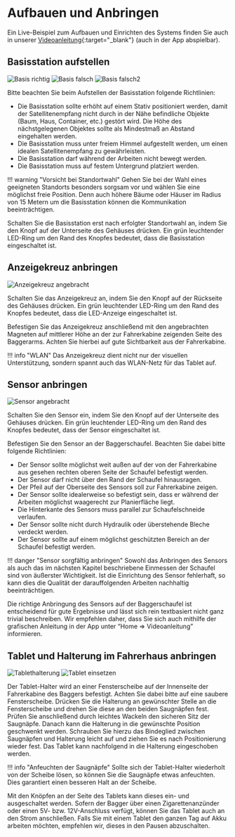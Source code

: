 # Aufbauen und Anbringen

Ein Live-Beispiel zum Aufbauen und Einrichten des Systems finden Sie auch in unserer [Videoanleitung](https://www.youtube.com/watch?v=dZmhDPmHHl0){:target="_blank"} (auch in der App abspielbar).

## Basisstation aufstellen
![Basis richtig](base_correct.png)
![Basis falsch](base_wrong.png)
![Basis falsch2](base_wrong2.png)

Bitte beachten Sie beim Aufstellen der Basisstation folgende Richtlinien:

* Die Basisstation sollte erhöht auf einem Stativ positioniert werden, damit der Satellitenempfang nicht durch in der Nähe befindliche Objekte (Baum, Haus, Container, etc.) gestört wird. Die Höhe des nächstgelegenen Objektes sollte als Mindestmaß an Abstand eingehalten werden.
* Die Basisstation muss unter freiem Himmel aufgestellt werden, um einen idealen Satellitenempfang zu gewährleisten.
* Die Basisstation darf während der Arbeiten nicht bewegt werden.
* Die Basisstation muss auf festem Untergrund platziert werden.

!!! warning "Vorsicht bei Standortwahl"
    Gehen Sie bei der Wahl eines geeigneten Standorts besonders sorgsam vor und wählen Sie eine möglichst freie Position. Denn auch höhere Bäume oder Häuser im Radius von 15 Metern um die Basisstation können die Kommunikation beeinträchtigen. 

Schalten Sie die Basisstation erst nach erfolgter Standortwahl an, indem Sie den Knopf auf der Unterseite des Gehäuses drücken. Ein grün leuchtender LED-Ring um den Rand des Knopfes bedeutet, dass die Basisstation eingeschaltet ist.


## Anzeigekreuz anbringen
![Anzeigekreuz angebracht](AnzeigeLED_auf_Bagger.png)

Schalten Sie das Anzeigekreuz an, indem Sie den Knopf auf der Rückseite des Gehäuses drücken. Ein grün leuchtender LED-Ring um den Rand des Knopfes bedeutet, dass die LED-Anzeige eingeschaltet ist.

Befestigen Sie das Anzeigekreuz anschließend mit den angebrachten Magneten auf mittlerer Höhe an der zur Fahrerkabine zeigenden Seite des Baggerarms. Achten Sie hierbei auf gute Sichtbarkeit aus der Fahrerkabine. 

!!! info "WLAN"
    Das Anzeigekreuz dient nicht nur der visuellen Unterstützung, sondern spannt auch das WLAN-Netz für das Tablet auf. 


## Sensor anbringen
![Sensor angebracht](Sensor_auf_Schaufel.png)

Schalten Sie den Sensor ein, indem Sie den Knopf auf der Unterseite des Gehäuses drücken. Ein grün leuchtender LED-Ring um den Rand des Knopfes bedeutet, dass der Sensor eingeschaltet ist.

Befestigen Sie den Sensor an der Baggerschaufel. Beachten Sie dabei bitte folgende Richtlinien:

* Der Sensor sollte möglichst weit außen auf der von der Fahrerkabine aus gesehen rechten oberen Seite der Schaufel befestigt werden.
* Der Sensor darf nicht über den Rand der Schaufel hinausragen.
* Der Pfeil auf der Oberseite des Sensors soll zur Fahrerkabine zeigen.
* Der Sensor sollte idealerweise so befestigt sein, dass er während der Arbeiten möglichst waagerecht zur Planierfläche liegt.
* Die Hinterkante des Sensors muss parallel zur Schaufelschneide verlaufen.
* Der Sensor sollte nicht durch Hydraulik oder überstehende Bleche verdeckt werden.
* Der Sensor sollte auf einem möglichst geschützten Bereich an der Schaufel befestigt werden.

!!! danger "Sensor sorgfältig anbringen"
    Sowohl das Anbringen des Sensors als auch das im nächsten Kapitel beschriebene Einmessen der Schaufel sind von äußerster Wichtigkeit. Ist die Einrichtung des Sensor fehlerhaft, so kann dies die Qualität der darauffolgenden Arbeiten nachhaltig beeinträchtigen.

Die richtige Anbringung des Sensors auf der Baggerschaufel ist entscheidend für gute Ergebnisse und lässt sich rein textbasiert nicht ganz trivial beschreiben. Wir empfehlen daher, dass Sie sich auch mithilfe der grafischen Anleitung in der App unter “Home => Videoanleitung” informieren.

## Tablet und Halterung im Fahrerhaus anbringen
![Tablethalterung](tablet_empty.png)
![Tablet einsetzen](tablet_in.png)

Der Tablet-Halter wird an einer Fensterscheibe auf der Innenseite der Fahrerkabine des Baggers befestigt. Achten Sie dabei bitte auf eine saubere Fensterscheibe. Drücken Sie die Halterung an gewünschter Stelle an die Fensterscheibe und drehen Sie diese an den beiden Saugnäpfen fest. Prüfen Sie anschließend durch leichtes Wackeln den sicheren Sitz der Saugnäpfe. Danach kann die Halterung in die gewünschte Position geschwenkt werden. Schrauben Sie hierzu das Bindeglied zwischen Saugnäpfen und Halterung leicht auf und ziehen Sie es nach Positionierung wieder fest. Das Tablet kann nachfolgend in die Halterung eingeschoben werden.

!!! info "Anfeuchten der Saugnäpfe"
    Sollte sich der Tablet-Halter wiederholt von der Scheibe lösen, so können Sie die Saugnäpfe etwas anfeuchten. Dies garantiert einen besseren Halt an der Scheibe. 

Mit den Knöpfen an der Seite des Tablets kann dieses ein- und ausgeschaltet werden.
Sofern der Bagger über einen Zigarettenanzünder oder einen 5V- bzw. 12V-Anschluss verfügt, können Sie das Tablet auch an den Strom anschließen.
Falls Sie mit einem Tablet den ganzen Tag auf Akku arbeiten möchten, empfehlen wir, dieses in den Pausen abzuschalten.

